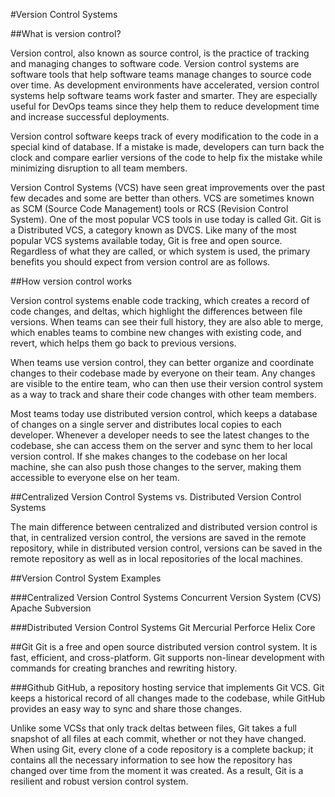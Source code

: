 #Version Control Systems

##What is version control?

Version control, also known as source control, is the practice of tracking and managing changes to software code. Version control systems are software tools that help software teams manage changes to source code over time. As development environments have accelerated, version control systems help software teams work faster and smarter. They are especially useful for DevOps teams since they help them to reduce development time and increase successful deployments.

Version control software keeps track of every modification to the code in a special kind of database. If a mistake is made, developers can turn back the clock and compare earlier versions of the code to help fix the mistake while minimizing disruption to all team members.

Version Control Systems (VCS) have seen great improvements over the past few decades and some are better than others. VCS are sometimes known as SCM (Source Code Management) tools or RCS (Revision Control System). One of the most popular VCS tools in use today is called Git. Git is a Distributed VCS, a category known as DVCS. Like many of the most popular VCS systems available today, Git is free and open source. Regardless of what they are called, or which system is used, the primary benefits you should expect from version control are as follows.

##How version control works

Version control systems enable code tracking, which creates a record of code changes, and deltas, which highlight the differences between file versions. When teams can see their full history, they are also able to merge, which enables teams to combine new changes with existing code, and revert, which helps them go back to previous versions. 

When teams use version control, they can better organize and coordinate changes to their codebase made by everyone on their team. Any changes are visible to the entire team, who can then use their version control system as a way to track and share their code changes with other team members. 

Most teams today use distributed version control, which keeps a database of changes on a single server and distributes local copies to each developer. Whenever a developer needs to see the latest changes to the codebase, she can access them on the server and sync them to her local version control. If she makes changes to the codebase on her local machine, she can also push those changes to the server, making them accessible to everyone else on her team. 

##Centralized Version Control Systems vs. Distributed Version Control Systems

The main difference between centralized and distributed version control is that, in centralized version control, the versions are saved in the remote repository, while in distributed version control, versions can be saved in the remote repository as well as in local repositories of the local machines.

##Version Control System Examples

###Centralized Version Control Systems
Concurrent Version System (CVS)
Apache Subversion

###Distributed Version Control Systems
Git
Mercurial
Perforce Helix Core


##Git
Git is a free and open source distributed version control system. It is fast, efficient, and cross-platform. Git supports non-linear development with commands for creating branches and rewriting history. 

###Github
GitHub, a repository hosting service that implements Git VCS. Git keeps a historical record of all changes made to the codebase, while GitHub provides an easy way to sync and share those changes. 

Unlike some VCSs that only track deltas between files, Git takes a full snapshot of all files at each commit, whether or not they have changed. When using Git, every clone of a code repository is a complete backup; it contains all the necessary information to see how the repository has changed over time from the moment it was created. As a result, Git is a resilient and robust version control system. 
